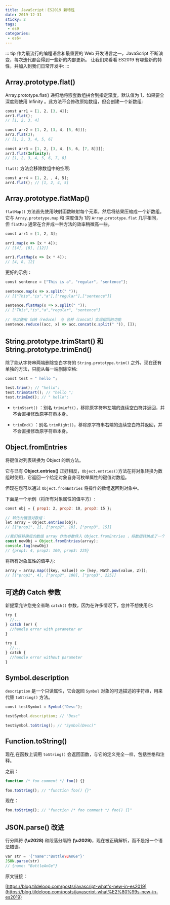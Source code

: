```yaml
---
title: JavaScript：ES2019 新特性 
date: 2019-12-31
sticky: 2
tags: 
 - es9
categories: 
 - es6+
---
```


::: tip 
作为最流行的编程语言和最重要的 Web 开发语言之一，JavaScript 不断演变，每次迭代都会得到一些新的内部更新。 
让我们来看看 ES2019 有哪些新的特性，并加入到我们日常开发中: 
::: 
<!-- more -->



## Array.prototype.flat()
Array.prototype.flat() 递归地将嵌套数组拼合到指定深度。默认值为 1，如果要全深度则使用 Infinity 。此方法不会修改原始数组，但会创建一个新数组:
```javascript
const arr1 = [1, 2, [3, 4]];
arr1.flat(); 
// [1, 2, 3, 4]
 
const arr2 = [1, 2, [3, 4, [5, 6]]];
arr2.flat(2); 
// [1, 2, 3, 4, 5, 6]
 
const arr3 = [1, 2, [3, 4, [5, 6, [7, 8]]]];
arr3.flat(Infinity); 
// [1, 2, 3, 4, 5, 6, 7, 8]
```

`flat()` 方法会移除数组中的空项:

```javascript
const arr4 = [1, 2, , 4, 5];
arr4.flat(); // [1, 2, 4, 5]
```

## Array.prototype.flatMap()

`flatMap()` 方法首先使用映射函数映射每个元素，然后将结果压缩成一个新数组。它与 `Array.prototype.map` 和 深度值为 1的 `Array.prototype.flat` 几乎相同，但 `flatMap` 通常在合并成一种方法的效率稍微高一些。

```javascript
const arr1 = [1, 2, 3];
 
arr1.map(x => [x * 4]); 
// [[4], [8], [12]]
 
arr1.flatMap(x => [x * 4]); 
// [4, 8, 12]
```

更好的示例：

```javascript
const sentence = ["This is a", "regular", "sentence"];
 
sentence.map(x => x.split(" ")); 
// [["This","is","a"],["regular"],["sentence"]]
 
sentence.flatMap(x => x.split(" ")); 
// ["This","is","a","regular", "sentence"]
 
// 可以使用 归纳（reduce） 与 合并（concat）实现相同的功能
sentence.reduce((acc, x) => acc.concat(x.split(" ")), []);
```

## String.prototype.trimStart() 和 String.prototype.trimEnd()

除了能从字符串两端删除空白字符的 `String.prototype.trim()` 之外，现在还有单独的方法，只能从每一端删除空格:

```javascript
const test = " hello ";
 
test.trim(); // "hello";
test.trimStart(); // "hello ";
test.trimEnd(); // " hello";
```

- `trimStart()` ：别名 `trimLeft()`，移除原字符串左端的连续空白符并返回，并不会直接修改原字符串本身。

- `trimEnd()` ：别名 `trimRight()`，移除原字符串右端的连续空白符并返回，并不会直接修改原字符串本身。

  

## Object.fromEntries

将键值对列表转换为 Object 的新方法。

它与已有 **Object.entries()** 正好相反，`Object.entries()`方法在将对象转换为数组时使用，它返回一个给定对象自身可枚举属性的键值对数组。

但现在您可以通过 `Object.fromEntries` 将操作的数组返回到对象中。

下面是一个示例（将所有对象属性的值平方）:



```javascript
const obj = { prop1: 2, prop2: 10, prop3: 15 };
 
// 转化为键值对数组：
let array = Object.entries(obj); 
// [["prop1", 2], ["prop2", 10], ["prop3", 15]]

//我们将转换后的数组 array 作为参数传入 Object.fromEntries ，将数组转换成了一个对象:
const newObj = Object.fromEntries(array); 
console.log(newObj)
// {prop1: 4, prop2: 100, prop3: 225}
```



将所有对象属性的值平方:

```javascript
array = array.map(([key, value]) => [key, Math.pow(value, 2)]); 
// [["prop1", 4], ["prop2", 100], ["prop3", 225]]
```



## 可选的 Catch 参数

新提案允许您完全省略 `catch()` 参数，因为在许多情况下，您并不想使用它:

```javascript
try {
  //...
} catch (er) {
  //handle error with parameter er
}
 
try {
  //...
} catch {
  //handle error without parameter
}
```



## Symbol.description

`description` 是一个只读属性，它会返回 `Symbol` 对象的可选描述的字符串，用来代替 `toString()` 方法。

```javascript
const testSymbol = Symbol("Desc");
 
testSymbol.description; // "Desc"
 
testSymbol.toString(); // "Symbol(Desc)"
```



## Function.toString()

现在,在函数上调用 `toString()` 会返回函数，与它的定义完全一样，包括空格和注释。

之前：

```javascript
function /* foo comment */ foo() {}
 
foo.toString(); // "function foo() {}"
```

现在：

```javascript
foo.toString(); // "function /* foo comment */ foo() {}"
```



## JSON.parse() 改进

行分隔符 **(\u2028)** 和段落分隔符 **(\u2029)**，现在被正确解析，而不是报一个语法错误。

```javascript
var str = '{"name":"Bottle\uAnGe"}'
JSON.parse(str)
// {name: "BottleAnGe"}
```



原文链接：

[https://blog.tildeloop.com/posts/javascript-what's-new-in-es2019](https://blog.tildeloop.com/posts/javascript-what%E2%80%99s-new-in-es2019)